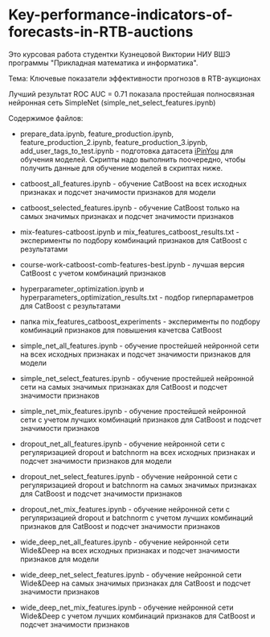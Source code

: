 # Key-performance-indicators-of-forecasts-in-RTB-auctions

Это курсовая работа студентки Кузнецовой Виктории НИУ ВШЭ программы "Прикладная математика и информатика".

Тема: Ключевые показатели эффективности прогнозов в RTB-аукционах

Лучший результат ROC AUC = 0.71 показала простейшая полносвязная нейронная сеть SimpleNet (simple_net_select_features.ipynb) 

Содержимое файлов:

- prepare_data.ipynb, feature_production.ipynb, feature_production_2.ipynb, feature_production_3.ipynb, add_user_tags_to_test.ipynb - подготовка датасета [iPinYou](https://contest.ipinyou.com/) для обучения моделей. Скрипты надо выполнить поочередно, чтобы получить данные для обучение моделей в скриптах ниже.

- catboost_all_features.ipynb - обучение CatBoost на всех исходных признаках и подсчет значимости признаков для модели
- catboost_selected_features.ipynb -  обучение CatBoost только на самых значимых признаках и подсчет значимости признаков
- mix-features-catboost.ipynb и mix_features_catboost_results.txt - эксперименты по подбору комбинаций признаков для CatBoost с результатами
- course-work-catboost-comb-features-best.ipynb - лучшая версия CatBoost с учетом комбинаций признаков
- hyperparameter_optimization.ipynb и hyperparameters_optimization_results.txt - подбор гиперпараметров для CatBoost с результатами
- папка mix_features_catboost_experiments - эксперименты по подбору комбинаций признаков для повышения качетсва CatBoost

- simple_net_all_features.ipynb - обучение простейшей нейронной сети на всех исходных признаках и подсчет значимости признаков для модели
- simple_net_select_features.ipynb - обучение простейшей нейронной сети на самых значимых признаках для CatBoost и подсчет значимости признаков
- simple_net_mix_features.ipynb - обучение простейшей нейронной сети с учетом лучших комбинаций признаков для CatBoost и подсчет значимости признаков

- dropout_net_all_features.ipynb - обучение нейронной сети с регуляризацией dropout и batchnorm на всех исходных признаках и подсчет значимости признаков для модели
- dropout_net_select_features.ipynb - обучение нейронной сети с регуляризацией dropout и batchnorm на самых значимых признаках для CatBoost и подсчет значимости признаков
- dropout_net_mix_features.ipynb - обучение нейронной сети с регуляризацией dropout и batchnorm с учетом лучших комбинаций признаков для CatBoost и подсчет значимости признаков

- wide_deep_net_all_features.ipynb - обучение нейронной сети Wide&Deep на всех исходных признаках и подсчет значимости признаков для модели
- wide_deep_net_select_features.ipynb - обучение нейронной сети Wide&Deep на самых значимых признаках для CatBoost и подсчет значимости признаков
- wide_deep_net_mix_features.ipynb - обучение нейронной сети Wide&Deep с учетом лучших комбинаций признаков для CatBoost и подсчет значимости признаков
